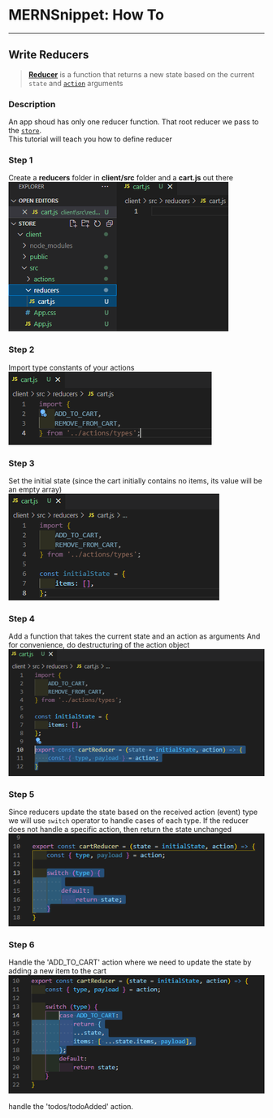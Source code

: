 # MERNSnippet: How To
---
## Write Reducers

> [**Reducer**](https://redux.js.org/tutorials/fundamentals/part-3-state-actions-reducers#writing-reducers) is a function that returns a new state based on the current `state` and [`action`](https://github.com/andrewsinelnikov/MERNSnippet-How-To/blob/main/task23/README.md) arguments<br />

### Description
An app shoud has only one reducer function. That root reducer we pass to the [`store`](https://github.com/andrewsinelnikov/MERNSnippet-How-To/blob/main/task22/README.md).<br /> 
This tutorial will teach you how to define reducer <br /> 

### Step 1
Create a **reducers** folder in **client/src** folder and a **cart.js** out there<br /> 
  ![1](img/1.png) <br />

### Step 2
Import type constants of your actions<br /> 
  ![2](img/2.png) <br />

### Step 3
Set the initial state (since the cart initially contains no items, its value will be an empty array)<br /> 
  ![3](img/3.png) <br />

### Step 4
Add a function that takes the current state and an action as arguments And for convenience, do destructuring of the action object<br /> 
  ![4](img/4.png) <br />

### Step 5
Since reducers update the state based on the received action (event) type we will use `switch` operator  to handle cases of each type. If the reducer does not handle a specific action, then return the state unchanged<br /> 
  ![5](img/5.png) <br />

### Step 6
Handle the 'ADD_TO_CART' action where we need to update the state by adding a new item to the cart<br /> 
  ![6](img/6.png) <br />

handle the 'todos/todoAdded' action.
